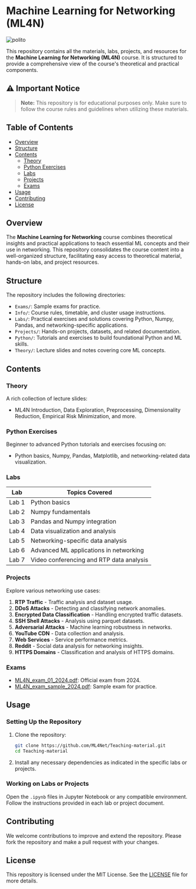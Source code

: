 # Machine Learning for Networking (ML4N)

![polito](resources/logo_polito.jpg)

This repository contains all the materials, labs, projects, and resources for the **Machine Learning for Networking (ML4N)** course. It is structured to provide a comprehensive view of the course's theoretical and practical components.

## ⚠️ Important Notice

> **Note:** This repository is for educational purposes only. Make sure to follow the course rules and guidelines when utilizing these materials.

## Table of Contents

- [Overview](#overview)
- [Structure](#structure)
- [Contents](#contents)
  - [Theory](#theory)
  - [Python Exercises](#python-exercises)
  - [Labs](#labs)
  - [Projects](#projects)
  - [Exams](#exams)
- [Usage](#usage)
- [Contributing](#contributing)
- [License](#license)

## Overview

The **Machine Learning for Networking** course combines theoretical insights and practical applications to teach essential ML concepts and their use in networking. This repository consolidates the course content into a well-organized structure, facilitating easy access to theoretical material, hands-on labs, and project resources.

## Structure

The repository includes the following directories:

- `Exams/`: Sample exams for practice.
- `Info/`: Course rules, timetable, and cluster usage instructions.
- `Labs/`: Practical exercises and solutions covering Python, Numpy, Pandas, and networking-specific applications.
- `Projects/`: Hands-on projects, datasets, and related documentation.
- `Python/`: Tutorials and exercises to build foundational Python and ML skills.
- `Theory/`: Lecture slides and notes covering core ML concepts.

## Contents

### Theory

<!-- TODO: make a list ? -->

A rich collection of lecture slides:

- ML4N Introduction, Data Exploration, Preprocessing, Dimensionality Reduction, Empirical Risk Minimization, and more.

### Python Exercises

<!-- TODO: make a list ? -->

Beginner to advanced Python tutorials and exercises focusing on:

- Python basics, Numpy, Pandas, Matplotlib, and networking-related data visualization.

### Labs

| Lab   | Topics Covered                                   |
|-------|--------------------------------------------------|
| Lab 1 | Python basics                                    |
| Lab 2 | Numpy fundamentals                               |
| Lab 3 | Pandas and Numpy integration                     |
| Lab 4 | Data visualization and analysis                  |
| Lab 5 | Networking-specific data analysis                |
| Lab 6 | Advanced ML applications in networking           |
| Lab 7 | Video conferencing and RTP data analysis         |

### Projects

Explore various networking use cases:

1. **RTP Traffic** - Traffic analysis and dataset usage.
2. **DDoS Attacks** - Detecting and classifying network anomalies.
3. **Encrypted Data Classification** - Handling encrypted traffic datasets.
4. **SSH Shell Attacks** - Analysis using parquet datasets.
5. **Adversarial Attacks** - Machine learning robustness in networks.
6. **YouTube CDN** - Data collection and analysis.
7. **Web Services** - Service performance metrics.
8. **Reddit** - Social data analysis for networking insights.
9. **HTTPS Domains** - Classification and analysis of HTTPS domains.

### Exams

- [ML4N_exam_01_2024.pdf](Exams/ML4N_exam_01_2024.pdf): Official exam from 2024.
- [ML4N_exam_sample_2024.pdf](Exams/ML4N_exam_sample_2024.pdf): Sample exam for practice.

## Usage

### Setting Up the Repository

1. Clone the repository:
   ```bash
   git clone https://github.com/ML4Net/Teaching-material.git
   cd Teaching-material
   ```

2. Install any necessary dependencies as indicated in the specific labs or projects.

### Working on Labs or Projects

Open the `.ipynb` files in Jupyter Notebook or any compatible environment. Follow the instructions provided in each lab or project document.

## Contributing

We welcome contributions to improve and extend the repository. Please fork the repository and make a pull request with your changes.

## License

<!-- TODO: check -->

This repository is licensed under the MIT License. See the [LICENSE](LICENSE) file for more details.
